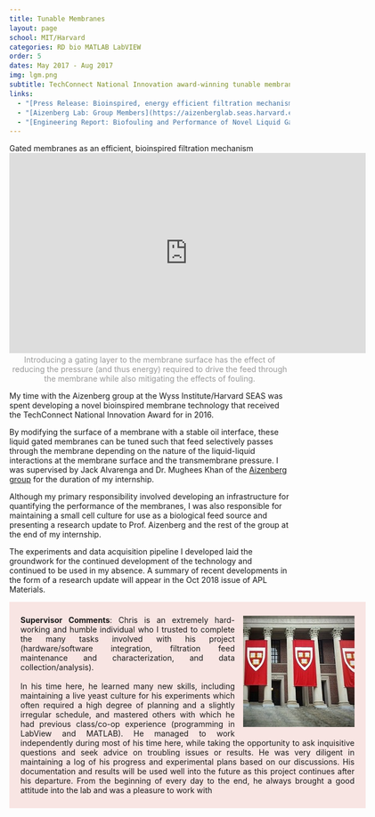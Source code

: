 ```yaml
---
title: Tunable Membranes
layout: page
school: MIT/Harvard
categories: RD bio MATLAB LabVIEW
order: 5
dates: May 2017 - Aug 2017
img: lgm.png
subtitle: TechConnect National Innovation award-winning tunable membrane technology 
links:
  - "[Press Release: Bioinspired, energy efficient filtration mechanism wins TechConnect award](https://wyss.harvard.edu/bioinspired-energy-efficient-filtration-mechanism-wins-techconnect-award/)"
  - "[Aizenberg Lab: Group Members](https://aizenberglab.seas.harvard.edu/group-members)"
  - "[Engineering Report: Biofouling and Performance of Novel Liquid Gated Membranes](https://drive.google.com/file/d/1mW5dcv55prKET-HVl2sdj-IJXKS7RD9n/view?usp=sharing)"
---
```


<div class="intro mit">
   Gated membranes as an efficient, bioinspired filtration mechanism
</div>

<iframe width="640" height="360" src="https://player.vimeo.com/video/171811789?color=1cafeb&title=0&byline=0&portrait=0&player_id=171811789&autoplay=1" frameborder="0" allowfullscreen></iframe>
<div style="color:#999;text-align: center;">
Introducing a gating layer to the membrane surface has the effect of reducing the pressure (and thus energy) required to drive the feed through the membrane while also mitigating the effects of fouling.</div>

My time with the Aizenberg group at the Wyss Institute/Harvard SEAS was spent developing a novel bioinspired membrane technology that received the TechConnect National Innovation Award for in 2016. 

By modifying the surface of a membrane with a stable oil interface, these liquid gated membranes can be tuned such that feed selectively passes through the membrane depending on the nature of the liquid-liquid interactions at the membrane surface and the transmembrane pressure. I was supervised by Jack Alvarenga and Dr. Mughees Khan of the <a href="https://aizenberglab.seas.harvard.edu/group-members">Aizenberg group</a> for the duration of my internship.

Although my primary responsibility involved developing an infrastructure for quantifying the performance of the membranes, I was also responsible for maintaining a small cell culture for use as a biological feed source and presenting a research update to Prof. Aizenberg and the rest of the group at the end of my internship. 

The experiments and data acquisition pipeline I developed laid the groundwork for the continued development of the technology and continued to be used in my absence. A summary of recent developments in the form of a research update will appear in the Oct 2018 issue of APL Materials.

<div style="width: 600px; padding: 10px 20px; background-color: rgba(205,20,6,0.1); margin-bottom: 10px;">
<img style="margin: 15px 0px 5px 15px; float: right;" src="images/harvard.jpg">
<p style="text-align: justify"><b>Supervisor Comments</b>: Chris is an extremely hard-working and humble individual who I trusted to complete the many tasks involved with his project (hardware/software integration, filtration feed maintenance and characterization, and data collection/analysis). 
<br><br>
In his time here, he learned many new skills, including maintaining a live yeast culture for his experiments which often required a high degree of planning and a slightly irregular schedule, and mastered others with which he had previous class/co-op experience (programming in LabView and MATLAB). He managed to work independently during most of his time here, while taking the opportunity to ask inquisitive questions and seek advice on troubling issues or results.
He was very diligent in maintaining a log of his progress and experimental plans based on our discussions. His documentation and results will be used well into the future as this project continues after his departure. From the beginning of every day to the end, he always brought a good attitude into the lab and was a pleasure to work with</p>
</div>


